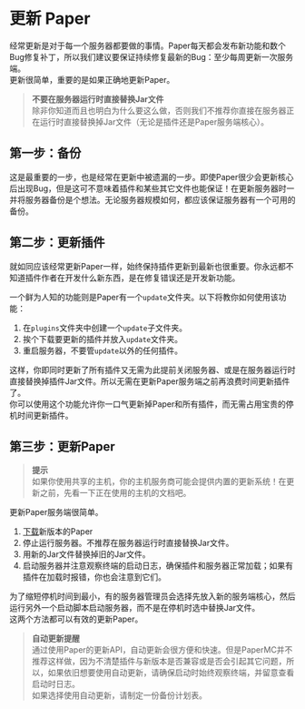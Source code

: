 # 更新 Paper
经常更新是对于每一个服务器都要做的事情。Paper每天都会发布新功能和数个Bug修复补丁，所以我们建议要保证持续修复最新的Bug：至少每周更新一次服务端。  
更新很简单，重要的是如果正确地更新Paper。  
  
> **不要在服务器运行时直接替换Jar文件**  
> 除非你知道而且也明白为什么要这么做，否则我们不推荐你直接在服务器正在运行时直接替换掉Jar文件（无论是插件还是Paper服务端核心）。  
  
## 第一步：备份
这是最重要的一步，也是经常在更新中被遗漏的一步。即使Paper很少会更新核心后出现Bug，但是这可不意味着插件和某些其它文件也能保证！在更新服务器时一并将服务器备份是个想法。无论服务器规模如何，都应该保证服务器有一个可用的备份。  

## 第二步：更新插件
就如同应该经常更新Paper一样，始终保持插件更新到最新也很重要。你永远都不知道插件作者在开发什么新东西，是在修复错误还是开发新功能。    

一个鲜为人知的功能则是Paper有一个`update`文件夹。以下将教你如何使用该功能：  
1. 在`plugins`文件夹中创建一个`update`子文件夹。
2. 挨个下载要更新的插件并放入`update`文件夹。
3. 重启服务器，不要管`update`以外的任何插件。

这样，你即同时更新了所有插件又无需为此提前关闭服务器、或是在服务器运行时直接替换掉插件Jar文件。所以无需在更新Paper服务端之前再浪费时间更新插件了。    
你可以使用这个功能允许你一口气更新掉Paper和所有插件，而无需占用宝贵的停机时间更新插件。  

## 第三步：更新Paper
> **提示**  
> 如果你使用共享的主机，你的主机服务商可能会提供内置的更新系统！在更新之前，先看一下正在使用的主机的文档吧。  

更新Paper服务端很简单。  
1. [下载](https://papermc.io/downloads)新版本的Paper
2. 停止运行服务器。不推荐在服务器运行时直接替换Jar文件。
3. 用新的Jar文件替换掉旧的Jar文件。
4. 启动服务器并注意观察终端的启动日志，确保插件和服务器正常加载；如果有插件在加载时报错，你也会注意到它们。

为了缩短停机时间到最小，有的服务器管理员会选择先放入新的服务端核心，然后运行另外一个启动脚本启动服务器，而不是在停机时选中替换Jar文件。  
这两个方法都可以有效的更新Paper。  
  
> **自动更新提醒**  
> 通过使用Paper的更新API，自动更新会很方便和快速。但是PaperMC并不推荐这样做，因为不清楚插件与新版本是否兼容或是否会引起其它问题，所以，如果依旧想要使用自动更新，请确保启动时始终观察终端，并留意查看启动时日志。  
> 如果选择使用自动更新，请制定一份备份计划表。  
